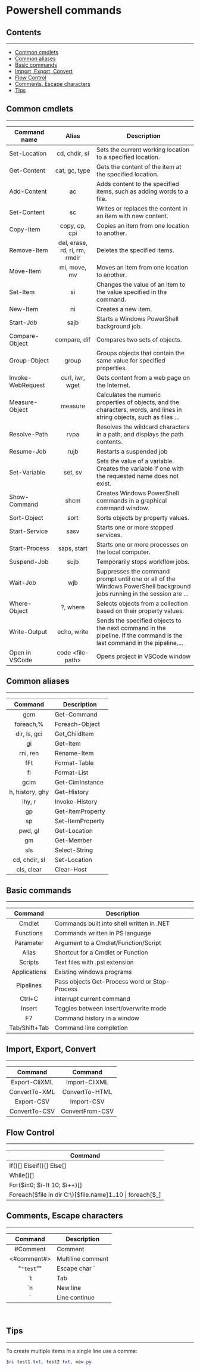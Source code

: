 # Powershell commands <!-- omit from toc -->  

## Contents <!-- omit from toc -->
---
- [Common cmdlets](#common-cmdlets)
- [Common aliases](#common-aliases)
- [Basic commands](#basic-commands)
- [Import, Export, Convert](#import-export-convert)
- [Flow Control](#flow-control)
- [Comments, Escape characters](#comments-escape-characters)  
- [Tips](#tips)  

## Common cmdlets
---
| Command name      |             Alias             | Description                                                                                                           |
| ----------------- | :---------------------------: | --------------------------------------------------------------------------------------------------------------------- |
| Set-Location      |         cd, chdir, sl         | Sets the current working location to a specified location.                                                            |
| Get-Content       |         cat, gc, type         | Gets the content of the item at the specified location.                                                               |
| Add-Content       |              ac               | Adds content to the specified items, such as adding words to a file.                                                  |
| Set-Content       |              sc               | Writes or replaces the content in an item with new content.                                                           |
| Copy-Item         |         copy, cp, cpi         | Copies an item from one location to another.                                                                          |
| Remove-Item       | del, erase, rd, ri, rm, rmdir | Deletes the specified items.                                                                                          |
| Move-Item         |         mi, move, mv          | Moves an item from one location to another.                                                                           |
| Set-Item          |              si               | Changes the value of an item to the value specified in the command.                                                   |
| New-Item          |              ni               | Creates a new item.                                                                                                   |
| Start-Job         |             sajb              | Starts a Windows PowerShell background job.                                                                           |
| Compare-Object    |         compare, dif          | Compares two sets of objects.                                                                                         |
| Group-Object      |             group             | Groups objects that contain the same value for specified properties.                                                  |
| Invoke-WebRequest |        curl, iwr, wget        | Gets content from a web page on the Internet.                                                                         |
| Measure-Object    |            measure            | Calculates the numeric properties of objects, and the characters, words, and lines in string objects, such as files … |
| Resolve-Path      |             rvpa              | Resolves the wildcard characters in a path, and displays the path contents.                                           |
| Resume-Job        |             rujb              | Restarts a suspended job                                                                                              |
| Set-Variable      |            set, sv            | Sets the value of a variable. Creates the variable if one with the requested name does not exist.                     |
| Show-Command      |             shcm              | Creates Windows PowerShell commands in a graphical command window.                                                    |
| Sort-Object       |             sort              | Sorts objects by property values.                                                                                     |
| Start-Service     |             sasv              | Starts one or more stopped services.                                                                                  |
| Start-Process     |          saps, start          | Starts one or more processes on the local computer.                                                                   |
| Suspend-Job       |             sujb              | Temporarily stops workflow jobs.                                                                                      |
| Wait-Job          |              wjb              | Suppresses the command prompt until one or all of the Windows PowerShell background jobs running in the session are … |
| Where-Object      |           ?, where            | Selects objects from a collection based on their property values.                                                     |
| Write-Output      |          echo, write          | Sends the specified objects to the next command in the pipeline. If the command is the last command in the pipeline,… |
| Open in VSCode    |code \<file-path\>|Opens project in VSCode window|

## Common aliases
---
|     Command     | Description      |
| :-------------: | ---------------- |
|       gcm       | Get-Command      |
|    foreach,%    | Foreach-Object   |
|  dir, ls, gci   | Get_ChildItem    |
|       gi        | Get-Item         |
|    rni, ren     | Rename-Item      |
|       fFt       | Format-Table     |
|       fl        | Format-List      |
|      gcim       | Get-CimInstance  |
| h, history, ghy | Get-History      |
|     ihy, r      | Invoke-History   |
|       gp        | Get-ItemProperty |
|       sp        | Set-ItemProperty |
|     pwd, gl     | Get-Location     |
|       gm        | Get-Member       |
|       sls       | Select-String    |
|  cd, chdir, sl  | Set-Location     |
|   cls, clear    | Clear-Host       |

## Basic commands
---
|    Command    | Description                                   |
| :-----------: | --------------------------------------------- |
|    Cmdlet     | Commands built into shell written in .NET     |
|   Functions   | Commands written in PS language               |
|   Parameter   | Argument to a Cmdlet/Function/Script          |
|     Alias     | Shortcut for a Cmdlet or Function             |
|    Scripts    | Text files with .psl extension                |
| Applications  | Existing windows programs                     |
|   Pipelines   | Pass objects Get-Process word or Stop-Process |
|    Ctrl+C     | interrupt current command                     |
|    Insert     | Toggles between insert/overwrite mode         |
|      F7       | Command history in a window                   |
| Tab/Shift+Tab | Command line completion                       |

## Import, Export, Convert
---
|    Command    |     Command     |
| :-----------: | :-------------: |
| Export-CliXML |  Import-CliXML  |
| ConvertTo-XML | ConvertTo-HTML  |
|  Export-CSV   |   Import-CSV    |
| ConvertTo-CSV | ConvertFrom-CSV |

## Flow Control
---
| Command                                                       |
| ------------------------------------------------------------- |
| If()[] Elseif()[] Else[]                                      |
| While()[]                                                     |
| For($i=0; $i-It 10; $i++)[]                                   |
| Foreach(\$file in dir C:\\)[\$file.name]1..10 \| foreach[\$_] |

## Comments, Escape characters
---
|   Command   | Description       |
| :---------: | ----------------- |
|  #Comment   | Comment           |
| <#comment#> | Multiline comment |
| "`"test`""  | Escape char `     |
|     `t      | Tab               |
|     `n      | New line          |
|      `      | Line continue     |

&nbsp;
## Tips  
---
To create multiple items in a single line use a comma:
```powershell
$ni test1.txt, test2.txt, new.py
```  
